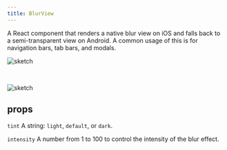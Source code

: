 ```yaml
---
title: BlurView
---
```


A React component that renders a native blur view on iOS and falls back to a semi-transparent view on Android. A common usage of this is for navigation bars, tab bars, and modals.

![sketch](HyUD9DJ3l)

<br />

![sketch](BJpzivyhg)

## props

 `tint`
A string: `light`, `default`, or `dark`.

 `intensity`
A number from 1 to 100 to control the intensity of the blur effect.
